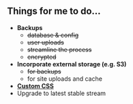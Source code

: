 ## Things for me to do...

* **Backups**
    * <del>database &amp; config</del>
    * <del>user uploads</del>
    * <del>streamline the process</del>
    * <del>encrypted</del>
* **Incorporate external storage (e.g. S3)**
    * <del>for backups</del>
    * for site uploads and cache
* **[Custom CSS](https://github.com/tootsuite/documentation/blob/master/Running-Mastodon/Customizing.md)** 
* Upgrade to latest stable stream
